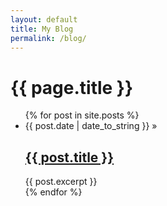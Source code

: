 ```yaml
---
layout: default
title: My Blog
permalink: /blog/
---
```


<h1 class="page-title">{{ page.title }}</h1>
<div class ="page-content">
<ul>
  {% for post in site.posts %}
    <li>
      <span>{{ post.date | date_to_string }}</span> » <h2><a href="{{ post.url }}">{{ post.title }}</a></h2>
	  <div class="post-meta">{{ post.excerpt }}</div>
    </li>
  {% endfor %}
</ul>
</div>